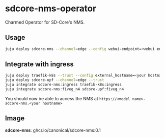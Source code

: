 # sdcore-nms-operator

Charmed Operator for SD-Core's NMS.

## Usage

```bash
juju deploy sdcore-nms --channel=edge --config webui-endpoint=<webui endpoint>
```

## Integrate with ingress

```bash
juju deploy traefik-k8s --trust --config external_hostname=<your hostname> --config routing_mode=subdomain
juju deploy sdcore-upf --channel=edge --trust
juju integrate sdcore-nms:ingress traefik-k8s:ingress
juju integrate sdcore-nms:fiveg_n4 sdcore-upf:fiveg_n4
```

You should now be able to access the NMS at `https://<model name>-sdcore-nms.<your hostname>`

## Image

**sdcore-nms**: ghcr.io/canonical/sdcore-nms:0.1
